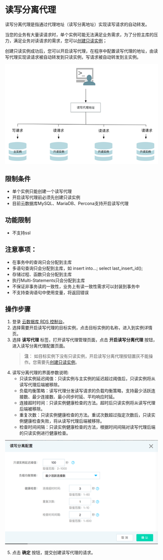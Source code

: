 # 读写分离代理
读写分离代理是指通过代理地址（读写分离地址）实现读写请求的自动转发。

当您的业务有大量读请求时，单个实例可能无法满足业务需求，为了分担主库的压力，满足业务对读请求的需求，您可以[创建只读实例](https://docs.jdcloud.com/cn/rds/create-readonly-instance)；

创建只读实例成功后，您可以开启读写代理，在程序中配置读写代理的地址，由读写代理实现读请求被自动转发到只读实例，写请求被自动转发到主实例。

![读写代理架构](../../../../../image/RDS/ReadWriteProxy-arch.png)

## 限制条件
* 单个实例只能创建一个读写代理
* 开启读写代理前必须先创建只读实例
* 目前云数据库MySQL、MariaDB、Percona支持开启读写代理

## 功能限制
* 不支持ssl

## 注意事项：
* 在事务中的查询只会分配到主库
* 多语句查询只会分配到主库，如 insert into...; select last_insert_id();
* 存储过程、函数只会分配到主库
* 执行Multi-Statements只会分配到主库
* 不保证非事务读的一致性，业务上有读一致性需求可以封装到事务中
* 不支持查询语句中使用变量，将返回错误

## 操作步骤
1. 登录 [云数据库 RDS 控制台](https://rds-console.jdcloud.com/database)。
2. 选择需要开启读写代理的目标实例，点击目标实例的名称，进入到实例详情页。
3. 选择 **读写代理** 标签，打开读写代理管理页面，点击 **开启读写分离代理** 按钮，进入读写分离代理配置页面。
   > **注**： 如目标实例下没有只读实例，开启读写分离代理按钮置灰不能操作。您需要先[创建只读实例](https://docs.jdcloud.com/cn/rds/create-readonly-instance)。
4. 读写分离代理的界面参数说明:
    * 只读实例延迟阈值：只读实例与主实例的延迟超过阈值后，只读实例将从读写代理后端被移除。
    * 负载均衡策略：读写代理分发读写请求的负载均衡策略，支持最少活跃连接数、最少连接数、最小同步时延、平均响应时延。
    * 连接超时时间：只读实例健康检查的方法。超时后只读实例将从读写代理后端被移除。
    * 重复次数：只读实例健康检查的方法。重试次数超过指定次数后，只读实例健康检查失败，将从读写代理后端被移除。
    * 检查时间间隔：只读实例健康检查的方法，根据时间间隔对读写代理后端的只读实例进行健康检查。
    
![创建读写代理](../../../../../image/RDS/ReadWriteProxy-create.png)

5. 点击 **确定** 按钮，提交创建读写代理的请求。



